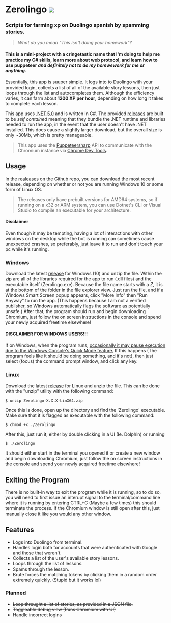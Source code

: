 # Zerolingo <img src="https://github.com/vividuwu/Zerolingo/blob/master/Assets/ZerolingoLogo.png">

### Scripts for farming xp on Duolingo spanish by spamming stories.
> *What do you mean "This isn't doing your homework"?*

#### This is a mini-project with a cringetastic name that I'm doing to help me practice my C# skills, learn more about web protocol, and learn how to use puppeteer *and definitely not to do my homwework for me or anything.*

Essentially, this app is suuper simple.  It logs into to Duolingo with your provided login, collects a list of all of the available story lessons, then just loops through the list and autocompletes them.  Although the efficiency varies, it can farm about **1200 XP per hour**, depending on how long it takes to complete each lesson.

This app uses [.NET 5.0](https://dotnet.microsoft.com/download/dotnet/5.0) and is written in C#.  The provided [releases](https://vividuwu/zerolingo/releases) are built to be *self contained* meaning that they bundle the .NET runtime and libraries needed to run the app, in the event that the user doesn't have .NET installed.  This does cause a slightly larger download, but the overall size is only ~30Mb, which is pretty manageable. 
> This app uses the [Puppeteersharp](https://github.com/hardkoded/puppeteer-sharp) API to communicate with the Chromium instance via [Chrome Dev Tools](https://developer.chrome.com/docs/devtools/).

## Usage

In the [realeases](https://github.com/vividuwu/releases) on the Github repo, you can download the most recent release, depending on whether or not you are running Windows 10 or some form of Linux OS.
> The releases only have prebuilt versions for AMD64 systems, so if running on a x32 or ARM system, you can use Dotnet's CLI or Visual Studio to compile an executable for your architecture.

#### Disclaimer
Even though it may be tempting, having a lot of interactions with other windows on the desktop while the bot is running can sometimes cause unexpected crashes, so preferably, just leave it to run and don't touch your pc while it's running.

### Windows
Download the latest [release](https://github.com/vividuwu/zerolingo/releases) for Windows (10) and unzip the file.  Within the zip are all of the libraries required for the app to run (.dll files) and the executable itself (Zerolingo.exe).  Because the file name starts with a *Z*, it is at the bottom of the folder in the file explorer view.  Just run the file, and if a Windows Smart Screen popup appears, click "More Info" then "Run Anyway" to run the app. (This happens because I am not a verified publisher, so Windows automatically flags the software as potentially unsafe.)  After that, the program should run and begin downloading Chromium, just follow the on screen instructions in the console and spend your newly acquired freetime elsewhere!
#### DISCLAIMER FOR WINDOWS USERS!!!
If on Windows, when the program runs, [occasionally it may pause execution due to the Windows Console's Quick Mode feature.](https://dev.to/mhmd_azeez/why-my-console-app-freezes-randomly-and-i-need-to-press-a-key-for-it-to-continue-44h9)  If this happens (The program feels like it should be doing something, and it's not), then just select (focus) the command prompt window, and click any key.

### Linux
Download the latest [release](https://github.com/vividuwu/zerolingo/releases) for Linux and unzip the file.  This can be done with the "unzip" utility with the following command:
```bash
$ unzip Zerolingo-X.X.X-LinX64.zip
```
Once this is done, open up the directory and find the 'Zerolingo' executable.  Make sure that it is flagged as executable with the following command:
```
$ chmod +x ./Zerolingo
```
After this, just run it, either by double clicking in a UI (Ie. Dolphin) or running
```
$ ./Zerolingo
```
It should either start in the terminal you opened it or create a new window and begin downloading Chromium, just follow the on screen instructions in the console and spend your newly acquired freetime elsewhere!

## Exiting the Program
There is no built-in way to exit the program while it is running, so to do so, you will need to first issue an interupt signal to the terminal/command line where it is running by entering CTRL+C (Maybe a few times) this should terminate the process.  If the Chromium window is still open after this, just manually close it like you would any other window.


## Features

- Logs into Duolingo from terminal.
- Handles login both for accounts that were authenticated with Google and those that weren't.
- Collects a list of the user's available story lessons.
- Loops through the list of lessons.
- Spams through the lesson.
- Brute forces the matching tokens by clicking them in a random order extremely quickly. (Stupid but it works lol)

### Planned

- ~~Loop throught a list of stories, as provided in a JSON file.~~
- ~~Toggleable debug view (Runs Chromium with UI)~~
- Handle incorrect logins
